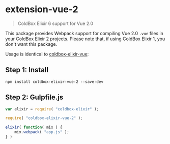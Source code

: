 # extension-vue-2

> ColdBox Elixir 6 support for Vue 2.0

This package provides Webpack support for compiling Vue 2.0 `.vue` files in your ColdBox Elixir 2 projects. Please note that, if using ColdBox Elixir 1, you don't want this package.

Usage is identical to [coldbox-elixir-vue](https://github.com/coldbox-elixir/extension-vue):

## Step 1: Install

```
npm install coldbox-elixir-vue-2 --save-dev
```

## Step 2: Gulpfile.js

``` js
var elixir = require( "coldbox-elixir" );

require( "coldbox-elixir-vue-2" );

elixir( function( mix ) {
	mix.webpack( "app.js" );
} )
```
